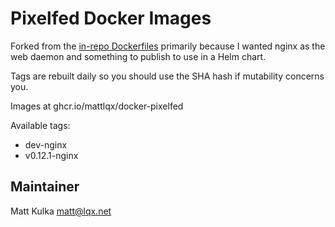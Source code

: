 # Pixelfed Docker Images

Forked from the [in-repo Dockerfiles](https://github.com/pixelfed/pixelfed/tree/dev/contrib/docker) primarily because I wanted nginx as the web daemon and something to publish to use in a Helm chart.

Tags are rebuilt daily so you should use the SHA hash if mutability concerns you.

Images at ghcr.io/mattlqx/docker-pixelfed

Available tags:
- dev-nginx
- v0.12.1-nginx

## Maintainer

Matt Kulka <matt@lqx.net>
